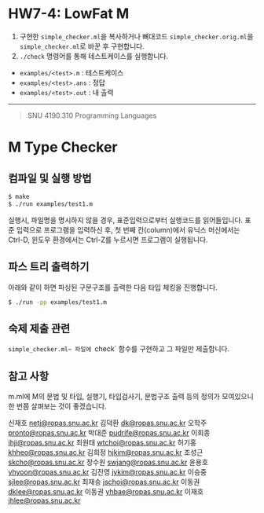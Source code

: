 # HW7-4: LowFat M
1. 구현한 `simple_checker.ml`을 복사하거나 뼈대코드 `simple_checker.orig.ml`을 `simple_checker.ml`로 바꾼 후 구현합니다.
2. `./check` 명령어를 통해 테스트케이스를 실행합니다.

- `examples/<test>.m`   : 테스트케이스
- `examples/<test>.ans` : 정답
- `examples/<test>.out` : 내 출력

---

> SNU 4190.310 Programming Languages

# M Type Checker

## 컴파일 및 실행 방법

```sh
$ make
$ ./run examples/test1.m
```

실행시, 파일명을 명시하지 않을 경우, 표준입력으로부터 실행코드를 읽어들입니다.
표준 입력으로 프로그램을 입력하신 후, 첫 번째 칸(column)에서 유닉스 머신에서는 Ctrl-D, 윈도우 환경에서는 Ctrl-Z를 누르시면 프로그램이 실행됩니다.

## 파스 트리 출력하기

아래와 같이 하면 파싱된 구문구조를 출력한 다음 타입 체킹을 진행합니다.

```sh
$ ./run -pp examples/test1.m
```

## 숙제 제출 관련

`simple_checker.ml~ 파일에 `check` 함수를 구현하고 그 파일만 제출합니다.

## 참고 사항

m.ml에 M의 문법 및 타입, 실행기, 타입검사기, 문법구조 출력 등의 정의가 모여있으니 한 번쯤 살펴보는 것이 좋겠습니다.

신재호 <netj@ropas.snu.ac.kr>
김덕환 <dk@ropas.snu.ac.kr>
오학주 <pronto@ropas.snu.ac.kr>
박대준 <pudrife@ropas.snu.ac.kr>
이희종 <ihji@ropas.snu.ac.kr>
최원태 <wtchoi@ropas.snu.ac.kr>
허기홍 <khheo@ropas.snu.ac.kr>
김희정 <hjkim@ropas.snu.ac.kr>
조성근 <skcho@ropas.snu.ac.kr>
장수원 <swjang@ropas.snu.ac.kr>
윤용호 <yhyoon@ropas.snu.ac.kr>
김진영 <jykim@ropas.snu.ac.kr>
이승중 <sjlee@ropas.snu.ac.kr>
최재승 <jschoi@ropas.snu.ac.kr>
이동권 <dklee@ropas.snu.ac.kr>
이동권 <yhbae@ropas.snu.ac.kr>
이재호 <jhlee@ropas.snu.ac.kr>
